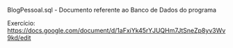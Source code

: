 BlogPessoal.sql - Documento referente ao Banco de Dados do programa

Exercício: https://docs.google.com/document/d/1aFxiYk45rYJUQHm7JtSneZp8yv3Wv9kd/edit
